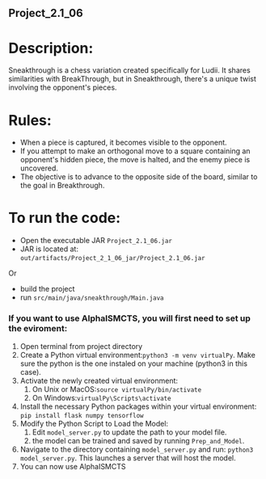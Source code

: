 ## Project_2.1_06

# Description:

Sneakthrough is a chess variation created specifically for Ludii. It shares similarities with BreakThrough, but in
Sneakthrough, there's a unique twist involving the opponent's pieces.

# Rules:

- When a piece is captured, it becomes visible to the opponent.
- If you attempt to make an orthogonal move to a square containing an opponent's hidden piece, the move is halted, and the enemy piece is uncovered.
- The objective is to advance to the opposite side of the board, similar to the goal in Breakthrough.

# To run the code:

- Open the executable JAR `Project_2.1_06.jar`
- JAR is located at: `out/artifacts/Project_2_1_06_jar/Project_2.1_06.jar`

Or

- build the project
- run `src/main/java/sneakthrough/Main.java`


### If you want to use AlphaISMCTS, you will first need to set up the eviroment:

1. Open terminal from project directory
2. Create a Python virtual environment:`python3 -m venv virtualPy`. Make sure the python is the one instaled on your machine (python3 in this case).
3. Activate the newly created virtual environment:
   1. On Unix or MacOS:`source virtualPy/bin/activate`
   2. On Windows:`virtualPy\Scripts\activate`
4. Install the necessary Python packages within your virtual environment: `pip install flask numpy tensorflow`
5. Modify the Python Script to Load the Model:
   1. Edit `model_server.py` to update the path to your model file.
   2. the model can be trained and saved by running `Prep_and_Model`.
6. Navigate to the directory containing `model_server.py` and run: `python3 model_server.py`. This launches a server that will host the model.
7. You can now use AlphaISMCTS
